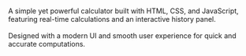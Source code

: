 <br>A simple yet powerful calculator built with HTML, CSS, and JavaScript, featuring real-time calculations and an interactive history panel.</br><br>Designed with a modern UI and smooth user experience for quick and accurate computations.</br>
